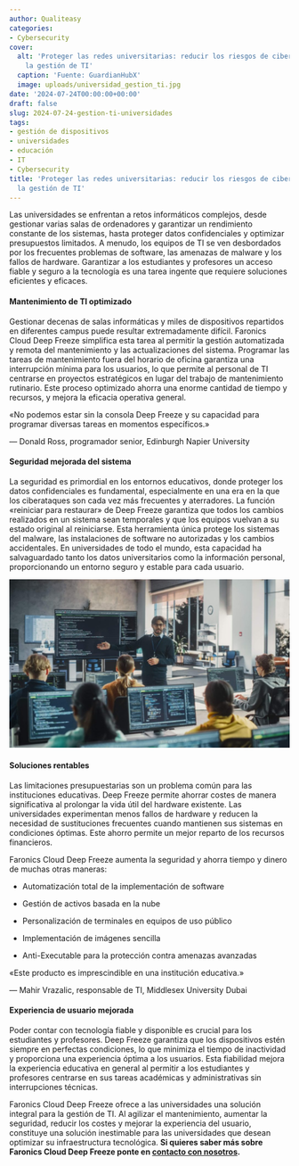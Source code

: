 ```yaml
---
author: Qualiteasy
categories:
- Cybersecurity
cover:
  alt: 'Proteger las redes universitarias: reducir los riesgos de ciberataque y simplificar
    la gestión de TI'
  caption: 'Fuente: GuardianHubX'
  image: uploads/universidad_gestion_ti.jpg
date: '2024-07-24T00:00:00+00:00'
draft: false
slug: 2024-07-24-gestion-ti-universidades
tags:
- gestión de dispositivos
- universidades
- educación
- IT
- Cybersecurity
title: 'Proteger las redes universitarias: reducir los riesgos de ciberataque y simplificar
  la gestión de TI'
---
```




Las universidades se enfrentan a retos informáticos complejos, desde gestionar varias salas de ordenadores y garantizar un rendimiento constante de los sistemas, hasta proteger datos confidenciales y optimizar presupuestos limitados. A menudo, los equipos de TI se ven desbordados por los frecuentes problemas de software, las amenazas de malware y los fallos de hardware. Garantizar a los estudiantes y profesores un acceso fiable y seguro a la tecnología es una tarea ingente que requiere soluciones eficientes y eficaces.

#### Mantenimiento de TI optimizado

Gestionar decenas de salas informáticas y miles de dispositivos repartidos en diferentes campus puede resultar extremadamente difícil. Faronics Cloud Deep Freeze simplifica esta tarea al permitir la gestión automatizada y remota del mantenimiento y las actualizaciones del sistema. Programar las tareas de mantenimiento fuera del horario de oficina garantiza una interrupción mínima para los usuarios, lo que permite al personal de TI centrarse en proyectos estratégicos en lugar del trabajo de mantenimiento rutinario. Este proceso optimizado ahorra una enorme cantidad de tiempo y recursos, y mejora la eficacia operativa general.

«No podemos estar sin la consola Deep Freeze y su capacidad para programar diversas tareas en momentos específicos.»

— Donald Ross, programador senior, Edinburgh Napier University

#### **Seguridad mejorada del sistema**

La seguridad es primordial en los entornos educativos, donde proteger los datos confidenciales es fundamental, especialmente en una era en la que los ciberataques son cada vez más frecuentes y aterradores. La función «reiniciar para restaurar» de Deep Freeze garantiza que todos los cambios realizados en un sistema sean temporales y que los equipos vuelvan a su estado original al reiniciarse. Esta herramienta única protege los sistemas del malware, las instalaciones de software no autorizadas y los cambios accidentales. En universidades de todo el mundo, esta capacidad ha salvaguardado tanto los datos universitarios como la información personal, proporcionando un entorno seguro y estable para cada usuario.

![](uploads/malware_universidad.jpg)  

#### **Soluciones rentables**

Las limitaciones presupuestarias son un problema común para las instituciones educativas. Deep Freeze permite ahorrar costes de manera significativa al prolongar la vida útil del hardware existente. Las universidades experimentan menos fallos de hardware y reducen la necesidad de sustituciones frecuentes cuando mantienen sus sistemas en condiciones óptimas. Este ahorro permite un mejor reparto de los recursos financieros.

Faronics Cloud Deep Freeze aumenta la seguridad y ahorra tiempo y dinero de muchas otras maneras:

  - 
    Automatización total de la implementación de software
  
  - 
    Gestión de activos basada en la nube
  
  - 
    Personalización de terminales en equipos de uso público
  
  - 
    Implementación de imágenes sencilla
  
  - 
    Anti-Executable para la protección contra amenazas avanzadas
  

«Este producto es imprescindible en una institución educativa.»

— Mahir Vrazalic, responsable de TI, Middlesex University Dubai

#### **Experiencia de usuario mejorada**

Poder contar con tecnología fiable y disponible es crucial para los estudiantes y profesores. Deep Freeze garantiza que los dispositivos estén siempre en perfectas condiciones, lo que minimiza el tiempo de inactividad y proporciona una experiencia óptima a los usuarios. Esta fiabilidad mejora la experiencia educativa en general al permitir a los estudiantes y profesores centrarse en sus tareas académicas y administrativas sin interrupciones técnicas.

Faronics Cloud Deep Freeze ofrece a las universidades una solución integral para la gestión de TI. Al agilizar el mantenimiento, aumentar la seguridad, reducir los costes y mejorar la experiencia del usuario, constituye una solución inestimable para las universidades que desean optimizar su infraestructura tecnológica. **Si quieres saber más sobre Faronics Cloud Deep Freeze ponte en [contacto con nosotros](https://esdeploy.com/prueba-piloto-30-dias-gratis/).**
